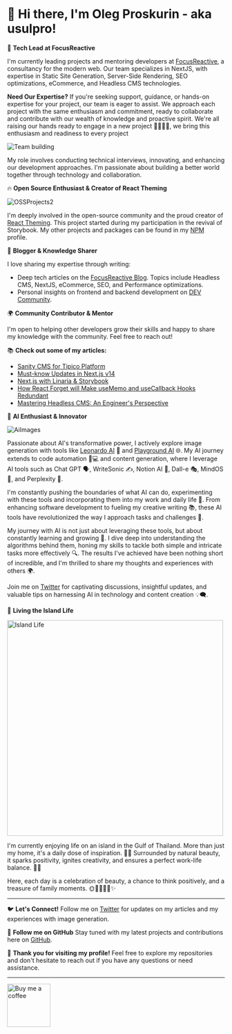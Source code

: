 # 👋 Hi there, I'm Oleg Proskurin - aka usulpro!


🌟 **Tech Lead at FocusReactive**

I'm currently leading projects and mentoring developers at [FocusReactive](https://focusreactive.com/), a consultancy for the modern web. Our team specializes in NextJS, with expertise in Static Site Generation, Server-Side Rendering, SEO optimizations, eCommerce, and Headless CMS technologies. 

**Need Our Expertise?** If you're seeking support, guidance, or hands-on expertise for your project, our team is eager to assist. We approach each project with the same enthusiasm and commitment, ready to collaborate and contribute with our wealth of knowledge and proactive spirit. We're all raising our hands ready to engage in a new project  🙋‍♂️🙋‍♀️, we bring this enthusiasm and readiness to every project

<image src="https://github.com/usulpro/UsulPro/assets/14885189/5a72cad2-e5d7-4b95-8356-3d99e4ceecc9"  alt="Team building"/>

My role involves conducting technical interviews, innovating, and enhancing our development approaches. I'm passionate about building a better world together through technology and collaboration.



🔥 **Open Source Enthusiast & Creator of React Theming**

![OSSProjects2](https://github.com/usulpro/UsulPro/assets/14885189/01fae83d-1d1d-4918-a26a-16e12a42984c)

I'm deeply involved in the open-source community and the proud creator of [React Theming](https://github.com/react-theming). This project started during my participation in the revival of Storybook. My other projects and packages can be found in my [NPM](https://www.npmjs.com/settings/usulpro/packages) profile.

📝 **Blogger & Knowledge Sharer**

I love sharing my expertise through writing:
- Deep tech articles on the [FocusReactive Blog](https://focusreactive.com/blog/author/usulpro/). Topics include Headless CMS, NextJS, eCommerce, SEO, and Performance optimizations.
- Personal insights on frontend and backend development on [DEV Community](https://dev.to/usulpro).

🌍 **Community Contributor & Mentor**

I'm open to helping other developers grow their skills and happy to share my knowledge with the community. Feel free to reach out!

📚 **Check out some of my articles:**
- [Sanity CMS for Tipico Platform](https://focusreactive.com/sanity-cms-for-tipico-platform/)
- [Must-know Updates in Next.js v14](https://dev.to/usulpro/save-time-and-stay-informed-9-must-know-updates-in-nextjs-v14-5fnp)
- [Next.js with Linaria & Storybook](https://focusreactive.com/nextjs-with-linaria-storybook/)
- [How React Forget will Make useMemo and useCallback Hooks Redundant](https://dev.to/usulpro/how-react-forget-will-make-react-usememo-and-usecallback-hooks-absolutely-redundant-4l68)
- [Mastering Headless CMS: An Engineer's Perspective](https://dev.to/usulpro/mastering-headless-cms-an-engineers-perspective-6fm)



🤖 **AI Enthusiast & Innovator**

![AiImages](https://github.com/usulpro/UsulPro/assets/14885189/a5dc7c0b-80e9-4b4f-9367-25e2fb797d32)

Passionate about AI's transformative power, I actively explore image generation with tools like [Leonardo AI](https://app.leonardo.ai/profile/usulpro) 🎨 and [Playground AI](https://playgroundai.com/profile/cle08yksw00kis601ufk3kscf) 🌐. My AI journey extends to code automation 🤖💻 and content generation, where I leverage AI tools such as Chat GPT 🗣️, WriteSonic ✍️, Notion AI 📝, Dall-e 🎭, MindOS 🧠, and Perplexity 🤔.

I'm constantly pushing the boundaries of what AI can do, experimenting with these tools and incorporating them into my work and daily life 🚀. From enhancing software development to fueling my creative writing 📚, these AI tools have revolutionized the way I approach tasks and challenges 🌟.

My journey with AI is not just about leveraging these tools, but about constantly learning and growing 🌱. I dive deep into understanding the algorithms behind them, honing my skills to tackle both simple and intricate tasks more effectively 🔍. The results I've achieved have been nothing short of incredible, and I'm thrilled to share my thoughts and experiences with others 🌍.

Join me on [Twitter](https://twitter.com/usulpro) for captivating discussions, insightful updates, and valuable tips on harnessing AI in technology and content creation 💡🗨️.

🌴 **Living the Island Life**

<image src="https://github.com/usulpro/UsulPro/assets/14885189/8d2635be-213b-473f-850d-4e8ebca6d304" width="500" alt="Island Life"/>


I'm currently enjoying life on an island in the Gulf of Thailand. More than just my home, it's a daily dose of inspiration. 🌺🌅 Surrounded by natural beauty, it sparks positivity, ignites creativity, and ensures a perfect work-life balance. 🧠💼

Here, each day is a celebration of beauty, a chance to think positively, and a treasure of family moments. 🌞👨‍👩‍👧‍👦✨

---

🐦 **Let's Connect!**
Follow me on [Twitter](https://twitter.com/usulpro) for updates on my articles and my experiences with image generation.

🌟 **Follow me on GitHub**
Stay tuned with my latest projects and contributions here on [GitHub](https://github.com/usulpro?tab=followers).

🎉 **Thank you for visiting my profile!**
Feel free to explore my repositories and don't hesitate to reach out if you have any questions or need assistance.

---


[<image src="https://github.com/usulpro/UsulPro/assets/14885189/9acbc7cc-2873-4bfd-b832-0c74d5c28a2f" width="100" alt="Buy me a coffee"/>](https://www.buymeacoffee.com/usulpro)

